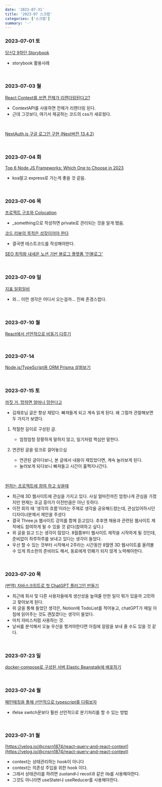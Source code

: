```yaml
---
date: '2023-07-31'
title: '2023-07 스크랩'
categories: ['스크랩']
summary: '-'
---
```


### 2023-07-01 토

[당신2 9하던 Storybook](https://medium.com/29cm/%EB%8B%B9%EC%8B%A02-9%ED%95%98%EB%8D%98-storybook-a6b10a62e825)

- storybook 활용사례

<br>

### 2023-07-03 월

[React Context를 쓰면 전체가 리렌더링된다고?](https://solo5star.tistory.com/42)

- ContextAPI를 사용하면 전체가 리렌더링 된다.
- 근데 그것보다, 여기서 제공하는 코드의 css가 새로웠다.

<br>

[NextAuth.js 구글 로그인 구현 (Next버전 13.4.2)](https://velog.io/@uni/NextAuth.js-%EA%B5%AC%EA%B8%80-%EB%A1%9C%EA%B7%B8%EC%9D%B8-Next%EB%B2%84%EC%A0%84-13.4.2)

<br>

### 2023-07-04 화

[Top 6 Node JS Frameworks: Which One to Choose in 2023](https://anywhere.epam.com/business/best-node-js-frameworks)

- koa말고 express로 가는게 좋을 것 같음.

<br>

### 2023-07-06 목

[프로젝트 구조와 Colocation](https://velog.io/@jiseung/colocation)

- \_something으로 작성하면 private로 관리되는 것을 알게 됐음.

[코드 리뷰의 목적은 성장이어야 한다](https://jbee.io/essay/code-review-goal/)

- 결국엔 테스트코드를 작성해야한다.

[SEO 최적화 내세운 노션 기반 블로그 플랫폼 '인블로그'](https://yozm.wishket.com/magazine/detail/2091/?utm_source=stibee&utm_medium=email&utm_campaign=newsletter_yozm&utm_content=contents)

<br>

### 2023-07-09 일

[지표 일회일비](https://jojoldu.tistory.com/723)

- 와... 이런 생각은 어디서 오는걸까... 진짜 존경스럽다.

<br>

### 2023-07-10 월

[React에서 선언적으로 비동기 다루기](https://jbee.io/react/error-declarative-handling-1/)

<br>

### 2023-07-14

[Node.js/TypeScript용 ORM Prisma 살펴보기](https://blog.outsider.ne.kr/1614)

<br>

### 2023-07-15 토

[까짓 거, 망하면 얼마나 망한다고](https://jeho.page/essay/2023/02/16/mess-up.html)

- 김재호님 글은 항상 재밌다. 빠져들게 되고 계속 읽게 된다. 왜 그럴까 관찰해보면 두 가지가 보였다.

1. 적절한 길이로 구성된 글.

   - 엄청엄청 장황하게 말하지 않고, 일기처럼 핵심만 말한다.

2. 연관된 글을 링크로 걸어놓으심
   - 연관된 글이다보니, 본 글에서 내용이 재밌었다면, 계속 눌러보게 된다.
   - 눌러보게 되다보니 빠져들고 시간이 훌쩍지나간다.

<br>

[원하는 프로젝트에 참여 하고 싶을때](https://jojoldu.tistory.com/727)

- 최근에 3D 웹사이트에 관심을 가지고 있다. 사실 얼마전까진 엄청나게 관심을 가졌지만 현재는 조금 흥미가 이전만큼은 아닌 듯하다.
- 이전 회의 때 '생각의 흐름'이라는 주제로 생각을 공유해드렸는데, 관심있어하시던 디자이너분께서 제안을 주셨다
- 결국 Three.js 웹사이트 강의를 함께 듣고있다. 추후엔 채용과 관련된 웹사이트 제작에도 참여하게 될 수 있을 것 같다(참여하고 싶다.)
- 위 글을 읽고 드는 생각이 많았다. 8월쯤부터 웹사이트 제작을 시작하게 될 것인데, 준비없이 하루하루를 보내고 있다는 생각이 들었다.
- 우선 할 수 있는 것부터 시작해서 2주라는 시간동안 8월엔 3D 웹사이트를 올려볼 수 있게 최소한의 준비라도 해서, 동료에게 민폐가 되지 않게 노력해야한다.

<br>

### 2023-07-20 목

[(번역) 자바스크립트로 첫 ChatGPT 플러그인 만들기](https://junghan92.medium.com/%EB%B2%88%EC%97%AD-%EC%9E%90%EB%B0%94%EC%8A%A4%ED%81%AC%EB%A6%BD%ED%8A%B8%EB%A1%9C-%EC%B2%AB-chatgpt-%ED%94%8C%EB%9F%AC%EA%B7%B8%EC%9D%B8-%EB%A7%8C%EB%93%A4%EA%B8%B0-757953d20aec)

- 최근에 회사 및 다른 사용자들에게 생산성을 높여줄 만한 일이 뭐가 있을까 고민하고 찾아보게 된다.
- 위 글을 통해 들었던 생각은, Notion에 TodoList를 적어놓고, chatGPT가 매일 아침에 읽어주는 것도 괜찮겠다는 생각이 들었다.
- 마치 자비스처럼 사용하는 것.
- 날씨를 분석해서 오늘 우산을 챙겨야한다면 아침에 알람을 보내 줄 수도 있을 것 같다.

<br>

### 2023-07-23 일

[docker-compose로 구성된 서버 Elastic Beanstalk에 배포하기](https://well-balanced.medium.com/docker-compose%EB%A1%9C-%EA%B5%AC%EC%84%B1%EB%90%9C-%EC%84%9C%EB%B2%84-elastic-beanstalk%EC%97%90-%EB%B0%B0%ED%8F%AC%ED%95%98%EA%B8%B0-58fe8f993b5d)

<br>

### 2023-07-24 월

[패턴매칭을 통해 선언적으로 typescript를 다뤄보자](https://velog.io/@hhhminme/%ED%8C%A8%ED%84%B4%EB%A7%A4%EC%B9%AD%EC%9D%84-%ED%86%B5%ED%95%B4-%EC%84%A0%EC%96%B8%EC%A0%81%EC%9C%BC%EB%A1%9C-typescript%EB%A5%BC-%EB%8B%A4%EB%A4%84%EB%B3%B4%EC%9E%90)

- ifelse switch문보다 훨씬 선언적으로 분기처리를 할 수 있는 방법

<br>

### 2023-07-31 월

[https://velog.io/@cnsrn1874/react-query-and-react-context](https://velog.io/@cnsrn1874/react-query-and-react-context)

- context는 상태관리하는 hook이 아니다
- context는 의존성 주입을 위한 hook 이다.
- 그래서 상태관리를 하려면 zustand나 recoil과 같은 lib를 사용해야한다.
- 그것도 아니라면 useState나 useReducer를 사용해야한다.
